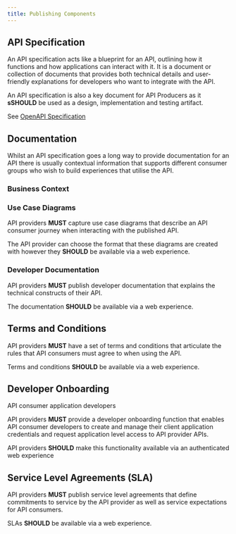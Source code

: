 ```yaml
---
title: Publishing Components
---
```


## API Specification

An API specification acts like a blueprint for an API, outlining how it functions and how applications can interact with it. It is a document or collection of documents that provides both technical details and user-friendly explanations for developers who want to integrate with the API.

An API specification is also a key document for API Producers as it **sSHOULD** be used as a design, implementation and testing artifact.

See [OpenAPI Specification](./OAS)

## Documentation

Whilst an API specification goes a long way to provide documentation for an API there is usually contextual information that supports different consumer groups who wish to build experiences that utilise the API.

### Business Context

### Use Case Diagrams

API providers **MUST** capture use case diagrams that describe an API consumer journey when interacting with the published API.

The API provider can choose the format that these diagrams are created with however they **SHOULD** be available via a web experience.

### Developer Documentation

API providers **MUST** publish developer documentation that explains the technical constructs of their API.

The documentation **SHOULD** be available via a web experience.

## Terms and Conditions

API providers **MUST** have a set of terms and conditions that articulate the rules that API consumers must agree to when using the API.

Terms and conditions **SHOULD** be available via a web experience.

## Developer Onboarding

API consumer application developers 

API providers **MUST** provide a developer onboarding function that enables API consumer developers to create and manage their client application credentials and request application level access to API provider APIs.

API providers **SHOULD** make this functionality available via an authenticated web experience

## Service Level Agreements (SLA)

API providers **MUST** publish service level agreements that define commitments to service by the API provider as well as service expectations for API consumers.

SLAs **SHOULD** be available via a web experience.

